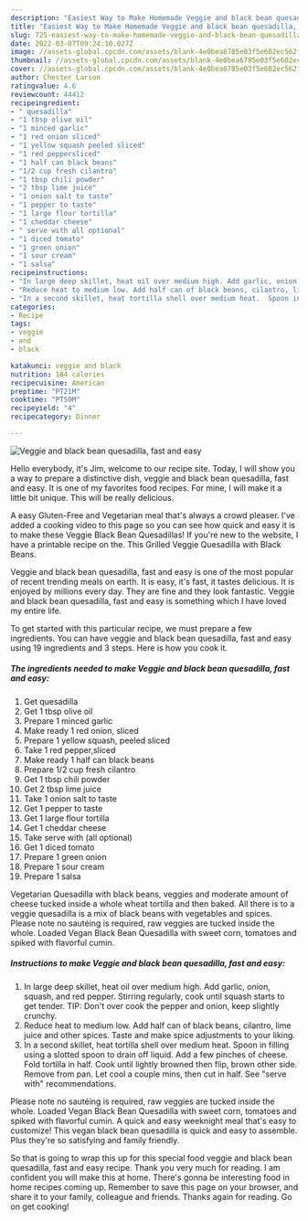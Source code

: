 ```yaml
---
description: "Easiest Way to Make Homemade Veggie and black bean quesadilla, fast and easy"
title: "Easiest Way to Make Homemade Veggie and black bean quesadilla, fast and easy"
slug: 725-easiest-way-to-make-homemade-veggie-and-black-bean-quesadilla-fast-and-easy
date: 2022-03-07T09:24:10.027Z
image: //assets-global.cpcdn.com/assets/blank-4e0bea6785e03f5e602ec562f230caae08da540cada707380b4fe1bbebba43da.png
thumbnail: //assets-global.cpcdn.com/assets/blank-4e0bea6785e03f5e602ec562f230caae08da540cada707380b4fe1bbebba43da.png
cover: //assets-global.cpcdn.com/assets/blank-4e0bea6785e03f5e602ec562f230caae08da540cada707380b4fe1bbebba43da.png
author: Chester Larson
ratingvalue: 4.6
reviewcount: 44412
recipeingredient:
- " quesadilla"
- "1 tbsp olive oil"
- "1 minced garlic"
- "1 red onion sliced"
- "1 yellow squash peeled sliced"
- "1 red peppersliced"
- "1 half can black beans"
- "1/2 cup fresh cilantro"
- "1 tbsp chili powder"
- "2 tbsp lime juice"
- "1 onion salt to taste"
- "1 pepper to taste"
- "1 large flour tortilla"
- "1 cheddar cheese"
- " serve with all optional"
- "1 diced tomato"
- "1 green onion"
- "1 sour cream"
- "1 salsa"
recipeinstructions:
- "In large deep skillet, heat oil over medium high. Add garlic, onion, squash,  and red pepper.  Stirring regularly, cook until squash starts to get tender. TIP: Don&#39;t over cook the pepper and onion, keep slightly crunchy."
- "Reduce heat to medium low. Add half can of black beans, cilantro, lime juice and other spices.  Taste and make spice adjustments to your liking."
- "In a second skillet, heat tortilla shell over medium heat.  Spoon in filling using a slotted spoon to drain off liquid.  Add a few pinches of cheese. Fold tortilla in half. Cook until lightly browned then flip, brown other side. Remove from pan. Let cool a couple mins, then cut in half. See &#34;serve with&#34; recommendations."
categories:
- Recipe
tags:
- veggie
- and
- black

katakunci: veggie and black 
nutrition: 184 calories
recipecuisine: American
preptime: "PT21M"
cooktime: "PT50M"
recipeyield: "4"
recipecategory: Dinner

---
```



![Veggie and black bean quesadilla, fast and easy](//assets-global.cpcdn.com/assets/blank-4e0bea6785e03f5e602ec562f230caae08da540cada707380b4fe1bbebba43da.png)

Hello everybody, it's Jim, welcome to our recipe site. Today, I will show you a way to prepare a distinctive dish, veggie and black bean quesadilla, fast and easy. It is one of my favorites food recipes. For mine, I will make it a little bit unique. This will be really delicious.

A easy Gluten-Free and Vegetarian meal that&#39;s always a crowd pleaser. I&#39;ve added a cooking video to this page so you can see how quick and easy it is to make these Veggie Black Bean Quesadillas! If you&#39;re new to the website, I have a printable recipe on the. This Grilled Veggie Quesadilla with Black Beans.

Veggie and black bean quesadilla, fast and easy is one of the most popular of recent trending meals on earth. It is easy, it's fast, it tastes delicious. It is enjoyed by millions every day. They are fine and they look fantastic. Veggie and black bean quesadilla, fast and easy is something which I have loved my entire life.


To get started with this particular recipe, we must prepare a few ingredients. You can have veggie and black bean quesadilla, fast and easy using 19 ingredients and 3 steps. Here is how you cook it.

<!--inarticleads1-->

##### The ingredients needed to make Veggie and black bean quesadilla, fast and easy:

1. Get  quesadilla
1. Get 1 tbsp olive oil
1. Prepare 1 minced garlic
1. Make ready 1 red onion, sliced
1. Prepare 1 yellow squash, peeled sliced
1. Take 1 red pepper,sliced
1. Make ready 1 half can black beans
1. Prepare 1/2 cup fresh cilantro
1. Get 1 tbsp chili powder
1. Get 2 tbsp lime juice
1. Take 1 onion salt to taste
1. Get 1 pepper to taste
1. Get 1 large flour tortilla
1. Get 1 cheddar cheese
1. Take  serve with (all optional)
1. Get 1 diced tomato
1. Prepare 1 green onion
1. Prepare 1 sour cream
1. Prepare 1 salsa


Vegetarian Quesadilla with black beans, veggies and moderate amount of cheese tucked inside a whole wheat tortilla and then baked. All there is to a veggie quesadilla is a mix of black beans with vegetables and spices. Please note no sautéing is required, raw veggies are tucked inside the whole. Loaded Vegan Black Bean Quesadilla with sweet corn, tomatoes and spiked with flavorful cumin. 

<!--inarticleads2-->

##### Instructions to make Veggie and black bean quesadilla, fast and easy:

1. In large deep skillet, heat oil over medium high. Add garlic, onion, squash,  and red pepper.  Stirring regularly, cook until squash starts to get tender. TIP: Don&#39;t over cook the pepper and onion, keep slightly crunchy.
1. Reduce heat to medium low. Add half can of black beans, cilantro, lime juice and other spices.  Taste and make spice adjustments to your liking.
1. In a second skillet, heat tortilla shell over medium heat.  Spoon in filling using a slotted spoon to drain off liquid.  Add a few pinches of cheese. Fold tortilla in half. Cook until lightly browned then flip, brown other side. Remove from pan. Let cool a couple mins, then cut in half. See &#34;serve with&#34; recommendations.


Please note no sautéing is required, raw veggies are tucked inside the whole. Loaded Vegan Black Bean Quesadilla with sweet corn, tomatoes and spiked with flavorful cumin. A quick and easy weeknight meal that&#39;s easy to customize! This vegan black bean quesadilla is quick and easy to assemble. Plus they&#39;re so satisfying and family friendly. 

So that is going to wrap this up for this special food veggie and black bean quesadilla, fast and easy recipe. Thank you very much for reading. I am confident you will make this at home. There's gonna be interesting food in home recipes coming up. Remember to save this page on your browser, and share it to your family, colleague and friends. Thanks again for reading. Go on get cooking!
